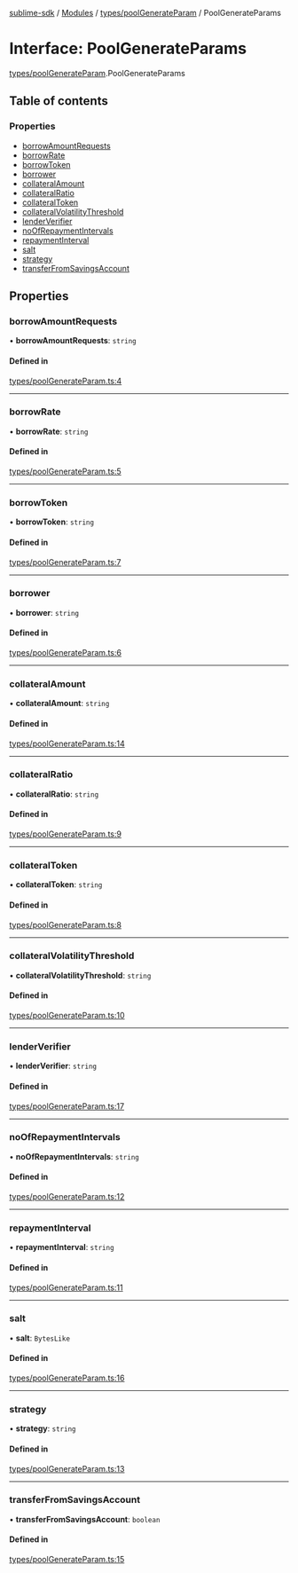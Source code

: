 [sublime-sdk](../README.md) / [Modules](../modules.md) / [types/poolGenerateParam](../modules/types_poolGenerateParam.md) / PoolGenerateParams

# Interface: PoolGenerateParams

[types/poolGenerateParam](../modules/types_poolGenerateParam.md).PoolGenerateParams

## Table of contents

### Properties

- [borrowAmountRequests](types_poolGenerateParam.PoolGenerateParams.md#borrowamountrequests)
- [borrowRate](types_poolGenerateParam.PoolGenerateParams.md#borrowrate)
- [borrowToken](types_poolGenerateParam.PoolGenerateParams.md#borrowtoken)
- [borrower](types_poolGenerateParam.PoolGenerateParams.md#borrower)
- [collateralAmount](types_poolGenerateParam.PoolGenerateParams.md#collateralamount)
- [collateralRatio](types_poolGenerateParam.PoolGenerateParams.md#collateralratio)
- [collateralToken](types_poolGenerateParam.PoolGenerateParams.md#collateraltoken)
- [collateralVolatilityThreshold](types_poolGenerateParam.PoolGenerateParams.md#collateralvolatilitythreshold)
- [lenderVerifier](types_poolGenerateParam.PoolGenerateParams.md#lenderverifier)
- [noOfRepaymentIntervals](types_poolGenerateParam.PoolGenerateParams.md#noofrepaymentintervals)
- [repaymentInterval](types_poolGenerateParam.PoolGenerateParams.md#repaymentinterval)
- [salt](types_poolGenerateParam.PoolGenerateParams.md#salt)
- [strategy](types_poolGenerateParam.PoolGenerateParams.md#strategy)
- [transferFromSavingsAccount](types_poolGenerateParam.PoolGenerateParams.md#transferfromsavingsaccount)

## Properties

### borrowAmountRequests

• **borrowAmountRequests**: `string`

#### Defined in

[types/poolGenerateParam.ts:4](https://github.com/akshay111meher/sublime-sdk/blob/5e69867/src/types/poolGenerateParam.ts#L4)

___

### borrowRate

• **borrowRate**: `string`

#### Defined in

[types/poolGenerateParam.ts:5](https://github.com/akshay111meher/sublime-sdk/blob/5e69867/src/types/poolGenerateParam.ts#L5)

___

### borrowToken

• **borrowToken**: `string`

#### Defined in

[types/poolGenerateParam.ts:7](https://github.com/akshay111meher/sublime-sdk/blob/5e69867/src/types/poolGenerateParam.ts#L7)

___

### borrower

• **borrower**: `string`

#### Defined in

[types/poolGenerateParam.ts:6](https://github.com/akshay111meher/sublime-sdk/blob/5e69867/src/types/poolGenerateParam.ts#L6)

___

### collateralAmount

• **collateralAmount**: `string`

#### Defined in

[types/poolGenerateParam.ts:14](https://github.com/akshay111meher/sublime-sdk/blob/5e69867/src/types/poolGenerateParam.ts#L14)

___

### collateralRatio

• **collateralRatio**: `string`

#### Defined in

[types/poolGenerateParam.ts:9](https://github.com/akshay111meher/sublime-sdk/blob/5e69867/src/types/poolGenerateParam.ts#L9)

___

### collateralToken

• **collateralToken**: `string`

#### Defined in

[types/poolGenerateParam.ts:8](https://github.com/akshay111meher/sublime-sdk/blob/5e69867/src/types/poolGenerateParam.ts#L8)

___

### collateralVolatilityThreshold

• **collateralVolatilityThreshold**: `string`

#### Defined in

[types/poolGenerateParam.ts:10](https://github.com/akshay111meher/sublime-sdk/blob/5e69867/src/types/poolGenerateParam.ts#L10)

___

### lenderVerifier

• **lenderVerifier**: `string`

#### Defined in

[types/poolGenerateParam.ts:17](https://github.com/akshay111meher/sublime-sdk/blob/5e69867/src/types/poolGenerateParam.ts#L17)

___

### noOfRepaymentIntervals

• **noOfRepaymentIntervals**: `string`

#### Defined in

[types/poolGenerateParam.ts:12](https://github.com/akshay111meher/sublime-sdk/blob/5e69867/src/types/poolGenerateParam.ts#L12)

___

### repaymentInterval

• **repaymentInterval**: `string`

#### Defined in

[types/poolGenerateParam.ts:11](https://github.com/akshay111meher/sublime-sdk/blob/5e69867/src/types/poolGenerateParam.ts#L11)

___

### salt

• **salt**: `BytesLike`

#### Defined in

[types/poolGenerateParam.ts:16](https://github.com/akshay111meher/sublime-sdk/blob/5e69867/src/types/poolGenerateParam.ts#L16)

___

### strategy

• **strategy**: `string`

#### Defined in

[types/poolGenerateParam.ts:13](https://github.com/akshay111meher/sublime-sdk/blob/5e69867/src/types/poolGenerateParam.ts#L13)

___

### transferFromSavingsAccount

• **transferFromSavingsAccount**: `boolean`

#### Defined in

[types/poolGenerateParam.ts:15](https://github.com/akshay111meher/sublime-sdk/blob/5e69867/src/types/poolGenerateParam.ts#L15)
